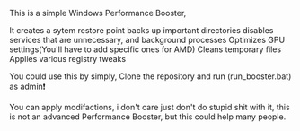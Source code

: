 This is a simple Windows Performance Booster,

It creates a sytem restore point
backs up important directories
disables services that are unnecessary, and background processes
Optimizes GPU settings(You'll have to add specific ones for AMD)
Cleans temporary files
Applies various registry tweaks

You could use this by simply, Clone the repository and run (run_booster.bat) as admin❗

You can apply modifactions, i don't care just don't do stupid shit with it, this is not an advanced Performance Booster, but this could help many people.
